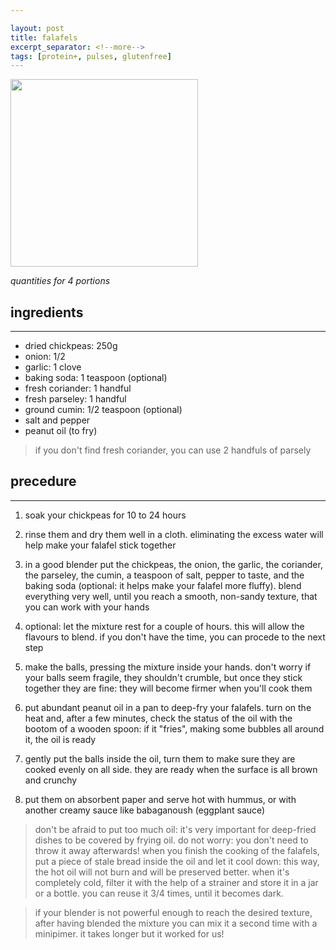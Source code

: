```yaml
---

layout: post
title: falafels
excerpt_separator: <!--more-->
tags: [protein+, pulses, glutenfree]
---
```



 <img src="../../../images/falafel.jpeg" width="300">
 
 
 <!--more-->

_quantities for 4 portions_

## ingredients
---

- dried chickpeas: 250g
- onion: 1/2
- garlic: 1 clove
- baking soda: 1 teaspoon (optional)
- fresh coriander: 1 handful 
- fresh parseley: 1 handful
- ground cumin: 1/2 teaspoon (optional)
- salt and pepper
- peanut oil (to fry)

> if you don't find fresh coriander, you can use 2 handfuls of parsely

## precedure
---

1. soak your chickpeas for 10 to 24 hours
   
2. rinse them and dry them well in a cloth. eliminating the excess water will help make your falafel stick together
   
3. in a good blender put the chickpeas, the onion, the garlic, the coriander, the parseley, the cumin, a teaspoon of salt, pepper to taste, and the baking soda (optional: it helps make your falafel more fluffy). blend everything very well, until you reach a smooth, non-sandy texture, that you can work with your hands
   
4. optional: let the mixture rest for a couple of hours. this will allow the flavours to blend. if you don't have the time, you can procede to the next step

5. make the balls, pressing the mixture inside your hands. don't worry if your balls seem fragile, they shouldn't crumble, but once they stick together they are fine: they will become firmer when you'll cook them

6. put abundant peanut oil in a pan to deep-fry your falafels. turn on the heat and, after a few minutes, check the status of the oil with the bootom of a wooden spoon: if it "fries", making some bubbles all around it, the oil is ready

7. gently put the balls inside the oil, turn them to make sure they are cooked evenly on all side. they are ready when the surface is all brown and crunchy

8. put them on absorbent paper and serve hot with hummus, or with another creamy sauce like babaganoush (eggplant sauce)

> don't be afraid to put too much oil: it's very important for deep-fried dishes to be covered by frying oil. do not worry: you don't need to throw it away afterwards! when you finish the cooking of the falafels, put a piece of stale bread inside the oil and let it cool down: this way, the hot oil will not burn and will be preserved better. when it's completely cold, filter it with the help of a strainer and store it in a jar or a bottle. you can reuse it 3/4 times, until it becomes dark.

> if your blender is not powerful enough to reach the desired texture, after having blended the mixture you can mix it a second time with a minipimer. it takes longer but it worked for us!
